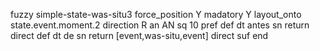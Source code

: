 fuzzy simple-state-was-situ3
   force_position Y
   madatory Y
   layout_onto state.event.moment.2
   direction R
   an AN
   sq 10
   pref 
   def 
    dt antes
    sn 
    return 
    direct 
   def 
    dt de
    sn 
    return [event,was-situ,event]
    direct 
   suf 
end
